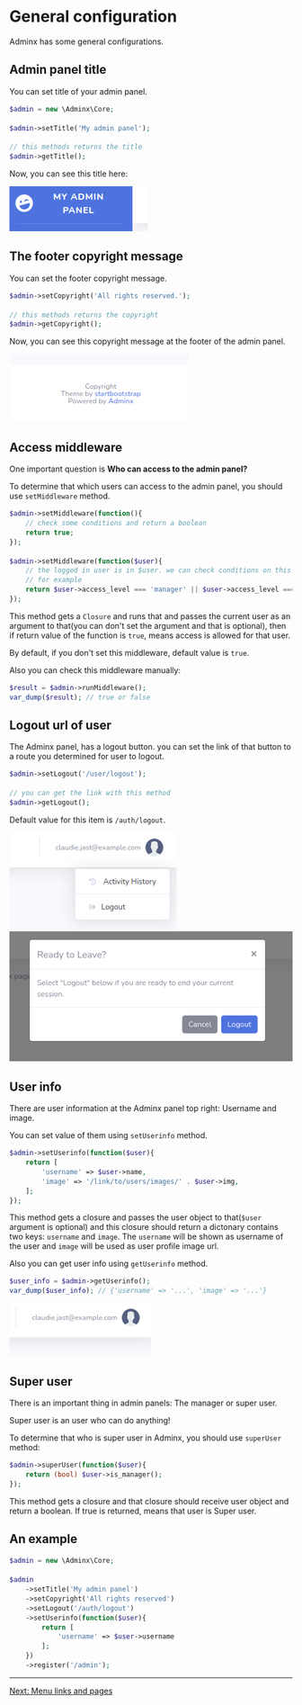 # General configuration
Adminx has some general configurations.

## Admin panel title
You can set title of your admin panel.

```php
$admin = new \Adminx\Core;

$admin->setTitle('My admin panel');

// this methods returns the title
$admin->getTitle();
```

Now, you can see this title here:

<img src="/doc/images/title.png" />

## The footer copyright message
You can set the footer copyright message.

```php
$admin->setCopyright('All rights reserved.');

// this methods returns the copyright
$admin->getCopyright();
```

Now, you can see this copyright message at the footer of the admin panel.

<img src="/doc/images/copyright.png" />

## Access middleware
One important question is **Who can access to the admin panel?**

To determine that which users can access to the admin panel, you should use `setMiddleware` method.

```php
$admin->setMiddleware(function(){
    // check some conditions and return a boolean
    return true;
});

$admin->setMiddleware(function($user){
    // the logged in user is in $user. we can check conditions on this
    // for example
    return $user->access_level === 'manager' || $user->access_level === 'admin';
});
```

This method gets a `Closure` and runs that and passes the current user as an argument to that(you can don't set the argument and that is optional), then if return value of the function is `true`, means access is allowed for that user.

By default, if you don't set this middleware, default value is `true`.

Also you can check this middleware manually:

```php
$result = $admin->runMiddleware();
var_dump($result); // true or false
```

## Logout url of user
The Adminx panel, has a logout button. you can set the link of that button to a route you determined for user to logout.

```php
$admin->setLogout('/user/logout');

// you can get the link with this method
$admin->getLogout();
```

Default value for this item is `/auth/logout`.

<img src="/doc/images/logout-btn.png" />
<img src="/doc/images/logout-window.png" />

## User info
There are user information at the Adminx panel top right: Username and image.

You can set value of them using `setUserinfo` method.

```php
$admin->setUserinfo(function($user){
    return [
        'username' => $user->name,
        'image' => '/link/to/users/images/' . $user->img,
    ];
});
```

This method gets a closure and passes the user object to that(`$user` argument is optional) and this closure should return a dictonary contains two keys: `username` and `image`. The `username` will be shown as username of the user and `image` will be used as user profile image url.

Also you can get user info using `getUserinfo` method.

```php
$user_info = $admin->getUserinfo();
var_dump($user_info); // {'username' => '...', 'image' => '...'}
```

<img src="/doc/images/userinfo.png" />

## Super user
There is an important thing in admin panels: The manager or super user.

Super user is an user who can do anything!

To determine that who is super user in Adminx, you should use `superUser` method:

```php
$admin->superUser(function($user){
    return (bool) $user->is_manager();
});
```

This method gets a closure and that closure should receive user object and return a boolean.
If true is returned, means that user is Super user.

## An example

```php
$admin = new \Adminx\Core;

$admin
    ->setTitle('My admin panel')
    ->setCopyright('All rights reserved')
    ->setLogout('/auth/logout')
    ->setUserinfo(function($user){
        return [
            'username' => $user->username
        ];
    })
    ->register('/admin');

```

---

[Next: Menu links and pages](01_menu_links_and_pages.md)

